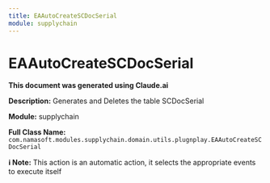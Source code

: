 ```yaml
---
title: EAAutoCreateSCDocSerial
module: supplychain
---
```



<div class='entity-flows'>

# EAAutoCreateSCDocSerial

**This document was generated using Claude.ai**

**Description:** Generates and Deletes the table SCDocSerial

**Module:** supplychain

**Full Class Name:** `com.namasoft.modules.supplychain.domain.utils.plugnplay.EAAutoCreateSCDocSerial`

**ℹ️ Note:** This action is an automatic action, it selects the appropriate events to execute itself


</div>

